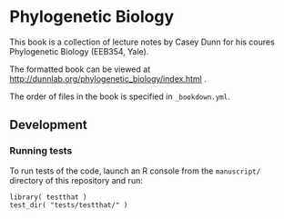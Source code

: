 # Phylogenetic Biology

This book is a collection of lecture notes by Casey Dunn for his coures 
Phylogenetic Biology (EEB354, Yale).

The formatted book can be viewed at http://dunnlab.org/phylogenetic_biology/index.html .

The order of files in the book is specified in `_bookdown.yml`.


## Development

### Running tests

To run tests of the code, launch an R console from the `manuscript/` directory of this
repository and run:

    library( testthat )
    test_dir( "tests/testthat/" )
